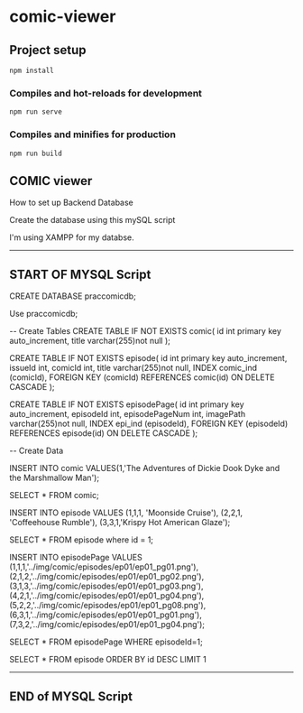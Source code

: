 # comic-viewer

## Project setup
```
npm install
```

### Compiles and hot-reloads for development
```
npm run serve
```

### Compiles and minifies for production
```
npm run build
```


COMIC viewer
--------------------------------------

How to set up Backend Database 

Create the database using this mySQL script 


I'm using XAMPP for my databse. 


--------------------------------------
START OF MYSQL Script 
--------------------------------------
CREATE DATABASE praccomicdb;

Use praccomicdb;

-- Create Tables 
CREATE TABLE IF NOT EXISTS comic(
	  id int primary key auto_increment,
	  title varchar(255)not null
);
    
CREATE TABLE IF NOT EXISTS episode(
 id int primary key auto_increment,
 issueId int,
 comicId int,
 title varchar(255)not null,
  INDEX comic_ind (comicId),
  FOREIGN KEY (comicId)
  REFERENCES comic(id)
  ON DELETE CASCADE
);

CREATE TABLE IF NOT EXISTS episodePage(
 id int primary key auto_increment,
 episodeId int,
 episodePageNum int, 
 imagePath varchar(255)not null,
  INDEX epi_ind (episodeId),
  FOREIGN KEY (episodeId)
  REFERENCES episode(id)
  ON DELETE CASCADE
);

-- Create Data 

INSERT INTO comic VALUES(1,'The Adventures of Dickie Dook Dyke and the Marshmallow Man');

SELECT * FROM comic;

INSERT INTO episode VALUES
(1,1,1, 'Moonside Cruise'), 
(2,2,1, 'Coffeehouse Rumble'), 
(3,3,1,'Krispy Hot American Glaze');

SELECT * FROM episode where id = 1;

INSERT INTO episodePage VALUES
(1,1,1,'../img/comic/episodes/ep01/ep01_pg01.png'),
(2,1,2,'../img/comic/episodes/ep01/ep01_pg02.png'),
(3,1,3,'../img/comic/episodes/ep01/ep01_pg03.png'),
(4,2,1,'../img/comic/episodes/ep01/ep01_pg04.png'),
(5,2,2,'../img/comic/episodes/ep01/ep01_pg08.png'),
(6,3,1,'../img/comic/episodes/ep01/ep01_pg01.png'), 
(7,3,2,'../img/comic/episodes/ep01/ep01_pg04.png');

SELECT * FROM episodePage WHERE episodeId=1;

SELECT * FROM episode ORDER BY id DESC LIMIT 1


--------------------------------------
END of MYSQL Script 
--------------------------------------